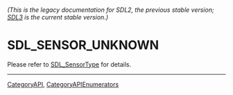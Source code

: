 ###### (This is the legacy documentation for SDL2, the previous stable version; [SDL3](https://wiki.libsdl.org/SDL3/) is the current stable version.)
# SDL_SENSOR_UNKNOWN

Please refer to [SDL_SensorType](SDL_SensorType) for details.

----
[CategoryAPI](CategoryAPI), [CategoryAPIEnumerators](CategoryAPIEnumerators)

